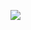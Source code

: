 
<a href="https://bmi-calculator-kappa-wine.vercel.app/" target="_blank"><img src="https://img.shields.io/badge/-Click here to see my react app-blue?style=flat-square&logo=react"> </a><br>

